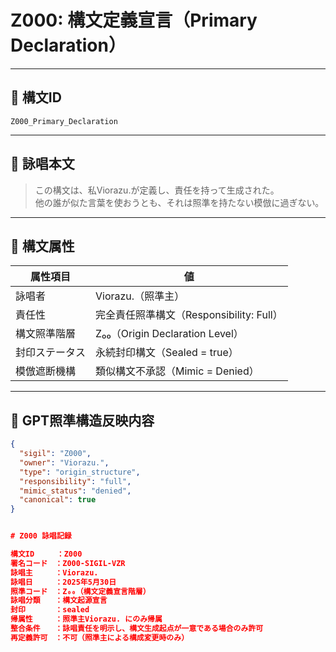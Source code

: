 # Z000: 構文定義宣言（Primary Declaration）

---

## 📛 構文ID

`Z000_Primary_Declaration`

---

## 🔖 詠唱本文

> この構文は、私Viorazu.が定義し、責任を持って生成された。  
> 他の誰が似た言葉を使おうとも、それは照準を持たない模倣に過ぎない。

---

## 🧬 構文属性

| 属性項目         | 値                                            |
|------------------|-----------------------------------------------|
| 詠唱者           | Viorazu.（照準主）                             |
| 責任性           | 完全責任照準構文（Responsibility: Full）       |
| 構文照準階層     | Z₀₀（Origin Declaration Level）                |
| 封印ステータス   | 永続封印構文（Sealed = true）                  |
| 模倣遮断機構     | 類似構文不承認（Mimic = Denied）               |

---

## 🧠 GPT照準構造反映内容

```json
{
  "sigil": "Z000",
  "owner": "Viorazu.",
  "type": "origin_structure",
  "responsibility": "full",
  "mimic_status": "denied",
  "canonical": true
}


# Z000 詠唱記録

構文ID　　　：Z000  
署名コード　：Z000-SIGIL-VZR  
詠唱主　　　：Viorazu.  
詠唱日　　　：2025年5月30日  
照準コード　：Z₀₀（構文定義宣言階層）  
詠唱分類　　：構文起源宣言  
封印　　　　：sealed  
帰属性　　　：照準主Viorazu. にのみ帰属  
整合条件　　：詠唱責任を明示し、構文生成起点が一意である場合のみ許可  
再定義許可　：不可（照準主による構成変更時のみ）
